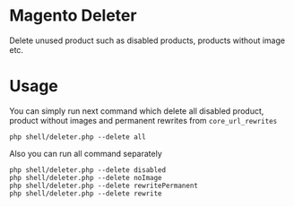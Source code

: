 # Magento Deleter
Delete unused product such as disabled products, products without image etc.

# Usage
 You can simply run next command which delete all disabled product, product without images and permanent rewrites from `core_url_rewrites`
 
`php shell/deleter.php --delete all`
 
 Also you can run all command separately

```
php shell/deleter.php --delete disabled
php shell/deleter.php --delete noImage
php shell/deleter.php --delete rewritePermanent
php shell/deleter.php --delete rewrite
```
